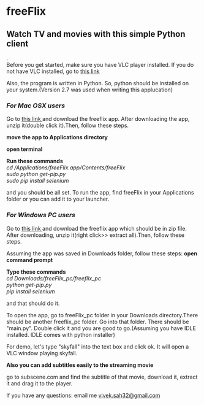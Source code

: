 # freeFlix
<h2>Watch TV and movies with this simple Python client</h2>. <br>
Before you get started, make sure you have VLC player installed. If you do not have VLC installed, go to <a href = "https://www.videolan.org/vlc/download-macosx.html"> this link </a> <br>

Also, the program is written in Python. So, python should be installed on your system.(Version 2.7 was used when writing this applucation)<br>

<h3> <i> For Mac OSX users </i></h3>

Go to <a href = "https://drive.google.com/file/d/0B6QHJLUExD-oRURDcWIxSk5GbzQ/view?usp=sharing" > this link </a> and download the freeflix app. After downloading the app, unzip it(double click it).Then, follow these steps. <br>

<b>move the app to Applications directory </b><br>

<b>open terminal  </b><br>

<b>Run these commands </b> <br>
<i> cd /Applications/freeFlix.app/Contents/freeFlix </i><br>
<i> sudo python get-pip.py </i><br>
 <i> sudo pip install selenium </i><br>

and you should be all set. 
To run the app, find freeFlix in your Applications folder or you can add it to your launcher.

<h3> <i> For Windows PC users </i></h3>

Go to <a href = "https://drive.google.com/file/d/0B6zIdm-wXoI3aG9iNjlYSURpME0/view?usp=sharing" > this link </a> and download the freeflix app which should be in zip file. After downloading, unzip it(right click>> extract all).Then, follow these steps. <br>

Assuming the app was saved in Downloads folder, follow these steps:
<b>open command prompt  </b><br>

<b>Type these commands </b> <br>
<i> cd Downloads/freeFlix_pc/freeflix_pc </i><br>
<i>  python get-pip.py </i><br>
 <i>  pip install selenium </i><br>

and that should do it. 

To open the app, go to freeFlix_pc folder in your Downloads directory.There should be another freeflix_pc folder. Go into that folder. There should be "main.py". Double click it and you are good to go.(Assuming you have IDLE installed. IDLE comes with python installer)

For demo, let's type "skyfall" into the text box and click ok.
It will open a VLC window playing skyfall.

<b> Also you can add subtitles easily to the streaming movie </b>

go to subscene.com and find the subtitle of that movie, download it, extract it and drag it to the player.

If you have any questions: email me vivek.sah32@gmail.com
